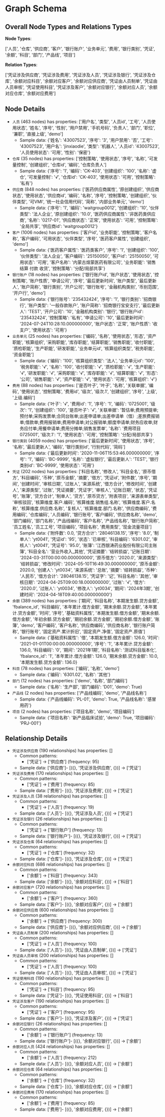 # Graph Schema
## Overall Node Types and Relations Types
**Node Types**:

['人员', '仓库', '供应商', '客户', '银行账户', '业务单元', '费用', '银行类别', '凭证', '余额', '科目', '部门', '产品线', '项目']

**Relation Types**:

['凭证涉及供应商', '凭证涉及费用', '凭证涉及人员', '凭证涉及银行', '凭证涉及仓库', '余额对应科目', '余额对应客户', '余额对应供应商', '凭证由人员制单', '凭证由人员审核', '凭证使用科目', '凭证涉及客户', '余额对应银行', '余额对应人员', '余额对应仓库', '余额对应费用']

## Node Details
- `人员` (463 nodes) has properties: ['用户名', '类型', '人员id', '工号', '人员使用状态', '姓名', '序号', '性别', '用户禁用', '手机号码', '负责人', '部门', '职位', '兼职', '直接上级', 'demo']
  - Sample data: {'姓名': '43007523', '序号': '3', '用户禁用': '否', '工号': '43007523', '用户名': 'jinxiaodie', '类型': '机器人', '人员id': '43007523', '人员使用状态': '可用', '性别': '保密'}
- `仓库` (35 nodes) has properties: ['控制策略', '使用状态', '序号', '名称', '可发量控制', '创建组织', '仓库id', '编码', '仓库负责人']
  - Sample data: {'序号': '1', '编码': 'CK-403', '创建组织': '100', '名称': '虚仓', '可发量控制': '√', '仓库id': 'CK-403', '使用状态': '可用', '控制策略': '私有'}
- `供应商` (848 nodes) has properties: ['医药供应商属性', '原创建组织', '供应商状态', '使用状态', '供应商id', '编码', '名称', '序号', '控制策略', '创建组织', '伙伴类型', '可VMI', '统一社会信用代码', '简称', '内部业务单元', 'demo']
  - Sample data: {'序号': '1', '编码': 'waitgroup0012', '创建组织': '10', '伙伴类型': '法人企业', '原创建组织': '10.0', '医药供应商属性': '非医药类供应商', '名称': '0217-01', '供应商状态': '正常', '使用状态': '可用', '控制策略': '全局共享', '供应商id': 'waitgroup0012'}
- `客户` (1006 nodes) has properties: ['客户id', '业务职能', '控制策略', '客户名称', '客户编码', '可用状态', '伙伴类型', '序号', '医药客户属性', '创建组织', 'demo']
  - Sample data: {'医药客户属性': '医药类客户', '序号': '1', '创建组织': '100', '伙伴类型': '法人企业', '客户编码': '25150050', '客户id': '25150050', '可用状态': '可用', '客户名称': '内蒙古煊蒙医药有限公司', '业务职能': '销售 结算 付款 收货', '控制策略': '分配/局部共享'}
- `银行账户` (18 nodes) has properties: ['银行账户id', '账户状态', '使用状态', '控制策略', '账户性质', '申请公司', '序号', '最后更新时间', '账户类型', '最后更新人', '账户简称', '银行类别', '开户公司', '银行账号', '金融机构类别', '币别范围', '开户行', 'demo']
  - Sample data: {'银行账号': '235432424', '序号': '1', '银行类别': '招商银行', '账户类型': '一般存款账户', '账户简称': '招商银行宝安支行', '最后更新人': 'TEST', '开户公司': '10', '金融机构类别': '银行', '银行账户id': '235432424', '控制策略': '私有', '申请公司': '10', '最后更新时间': '2024-07-24T10:28:10.000000000', '账户状态': '正常', '账户性质': '收支户', '使用状态': '可用'}
- `业务单元` (25 nodes) has properties: ['编码', '名称', '使用状态', '形态', '资产职能', '核算组织', '采购职能', '库存职能', '结算职能', '销售职能', '收付职能', '质检职能', '生产职能', '研发职能', '业务单元id', '核算组织类型', '税务职能', '资金职能']
  - Sample data: {'编码': '100', '核算组织类型': '法人', '业务单元id': '100', '税务职能': '√', '名称': '100', '收付职能': '√', '质检职能': '√', '生产职能': '√', '研发职能': '√', '采购职能': '√', '库存职能': '√', '结算职能': '√', '形态': '公司', '销售职能': '√', '资产职能': '√', '使用状态': '可用', '核算组织': '√'}
- `费用` (88 nodes) has properties: ['是否叶子', '叶子', '名称', '关联单据', '编码', '使用状态', '控制策略', '费用id', '级次', '级次.1', '创建组织', '序号', '上级', '上级.编码']
  - Sample data: {'叶子': '√', '费用id': '1', '序号': '1', '编码': '0725001', '级次': '1', '创建组织': '100', '是否叶子': '√', '关联单据': '暂估单;费用预提单;预付单;采购发票单;合同台账单;出差申请单;出差申请单（借）;差旅费报销单;借款单;费用报销单;费用申请单;对公报销单;额度申请单;财务应收单;财务应付单;用餐申请单;费用分摊单;销售发票单', '名称': '费用项目0725001', '级次.1': '1', '使用状态': '可用', '控制策略': '分配/局部共享'}
- `银行类别` (4059 nodes) has properties: ['最后更新时间', '使用状态', '序号', '名称', '最后更新人', '编码', '银行类别id', '行别代码', '简码']
  - Sample data: {'最后更新时间': '2020-11-06T15:53:46.000000000', '序号': '1', '编码': 'BC-9999', '名称': '虚拟银行', '最后更新人': 'TEST', '银行类别id': 'BC-9999', '使用状态': '可用'}
- `凭证` (202 nodes) has properties: ['科目名称', '修改人', '科目全名', '原币借方', '科目编码', '币种', '原币金额', '摘要', '借方', '凭证id', '附件数', '序号', '期间', '创建时间', '审核日期', '过账人', '来源系统', '借方合计', '修改时间', '创建人', '来源类型', '过账', '凭证摘要', '凭证字', '审核人', '记账日期', '状态', '凭证号', '账簿', '贷方合计', '制单人', '贷方', '原币贷方', '附表项目', '来源表单类型', '审核驳回', '核算维度.客户.编码', '核算维度.销售组.名称', '核算维度.客户.名称', '核算维度.供应商.名称', '复核人', '核算维度.部门.名称', '供应商编码', '费用编码', '仓库编码', '人员编码', '银行账号', '客户编码', '供应商名称', 'demo', '部门编码', '部门名称', '产品线编码', '客户名称', '产品线名称', '银行账户简称', '员工姓名', '员工工号', '项目编码', '项目名称', '费用类型', '现金流量项目']
  - Sample data: {'附件数': 0.0, '贷方合计': '28046138.15', '序号': '8.0', '制单人': 'yt0041', '凭证id': '95', '状态': '已审核', '科目编码': '6301.02', '审核人': 'yt0041', '凭证号': '95.0', '账簿': '江西银涛药业股份有限公司主账簿', '科目全名': '营业外收入_其他', '凭证摘要': '结转损益', '记账日期': '2024-03-31T00:00:00.000000000', '原币借方': '2020.0', '来源类型': '结转损益', '修改时间': '2024-05-10T16:49:30.000000000', '原币金额': 2020.0, '创建人': 'yt0034', '来源系统': '总账', '摘要': '结转损益', '币种': '人民币', '借方合计': '28046138.15', '凭证字': '记', '科目名称': '其他', '审核日期': '2024-04-25T09:00:18.000000000', '过账': '√', '借方': '2020.0', '过账人': 'yt0034', '修改人': 'yt0034', '期间': '2024年3期', '创建时间': '2024-04-18T09:40:00.000000000'}
- `余额` (389 nodes) has properties: ['期间', '科目名称', '本期发生额.贷方金额', 'fbalance_id', '科目编码', '本年累计.借方金额', '期末余额.贷方金额', '本年累计.贷方金额', '时间', '序号', '基础资料属性', '本期发生额.借方金额', '期末余额.借方金额', '年初余额.贷方金额', '期初余额.贷方金额', '期初余额.借方金额', '账簿', 'demo', '客户编码', '客户名称', '供应商编码', '供应商名称', '银行账户简称', '银行账号', '固定资产.累计折旧', '固定资产.净值', '固定资产.原值']
  - Sample data: {'基础资料属性': '借', '本期发生额.借方金额': 126.0, '时间': '2021-01-01T00:00:00.000000000', '序号': '1', '本年累计.贷方金额': 136.0, '科目编码': '0', '期间': '2021年1期', '科目名称': '测试科目版本化', 'fbalance_id': '1', '本年累计.借方金额': 126.0, '期末余额.贷方金额': 10.0, '本期发生额.贷方金额': 136.0}
- `科目` (78 nodes) has properties: ['编码', '名称', 'demo']
  - Sample data: {'编码': '6301.02', '名称': '其他'}
- `部门` (12 nodes) has properties: ['demo', '名称', '部门编码']
  - Sample data: {'名称': '生产部', '部门编码': 'D01', 'demo': True}
- `产品线` (2 nodes) has properties: ['产品线编码', 'demo', '产品线名称']
  - Sample data: {'产品线编码': 'PL-01', 'demo': True, '产品线名称': '感冒用药'}
- `项目` (2 nodes) has properties: ['项目名称', 'demo', '项目编码']
  - Sample data: {'项目名称': '新产品临床试验', 'demo': True, '项目编码': 'PRJ-001'}

## Relationship Details
- `凭证涉及供应商` (190 relationships) has properties: []
  - Common patterns:
    - ['凭证'] -> ['供应商'] (frequency: 95)
  - Sample data: ['供应商']- [({}, '凭证涉及供应商', {})] -> ['凭证']
- `凭证涉及费用` (170 relationships) has properties: []
  - Common patterns:
    - ['凭证'] -> ['费用'] (frequency: 85)
  - Sample data: ['费用']- [({}, '凭证涉及费用', {})] -> ['凭证']
- `凭证涉及人员` (38 relationships) has properties: []
  - Common patterns:
    - ['凭证'] -> ['人员'] (frequency: 19)
  - Sample data: ['人员']- [({}, '凭证涉及人员', {})] -> ['凭证']
- `凭证涉及银行` (26 relationships) has properties: []
  - Common patterns:
    - ['凭证'] -> ['银行账户'] (frequency: 13)
  - Sample data: ['银行账户']- [({}, '凭证涉及银行', {})] -> ['凭证']
- `凭证涉及仓库` (64 relationships) has properties: []
  - Common patterns:
    - ['凭证'] -> ['仓库'] (frequency: 32)
  - Sample data: ['仓库']- [({}, '凭证涉及仓库', {})] -> ['凭证']
- `余额对应科目` (686 relationships) has properties: []
  - Common patterns:
    - ['余额'] -> ['科目'] (frequency: 343)
  - Sample data: ['余额']- [({}, '余额对应科目', {})] -> ['科目']
- `余额对应客户` (720 relationships) has properties: []
  - Common patterns:
    - ['余额'] -> ['客户'] (frequency: 360)
  - Sample data: ['客户']- [({}, '余额对应客户', {})] -> ['余额']
- `余额对应供应商` (600 relationships) has properties: []
  - Common patterns:
    - ['余额'] -> ['供应商'] (frequency: 300)
  - Sample data: ['供应商']- [({}, '余额对应供应商', {})] -> ['余额']
- `凭证由人员制单` (200 relationships) has properties: []
  - Common patterns:
    - ['凭证'] -> ['人员'] (frequency: 100)
  - Sample data: ['人员']- [({}, '凭证由人员制单', {})] -> ['凭证']
- `凭证由人员审核` (200 relationships) has properties: []
  - Common patterns:
    - ['凭证'] -> ['人员'] (frequency: 100)
  - Sample data: ['人员']- [({}, '凭证由人员审核', {})] -> ['凭证']
- `凭证使用科目` (190 relationships) has properties: []
  - Common patterns:
    - ['凭证'] -> ['科目'] (frequency: 95)
  - Sample data: ['凭证']- [({}, '凭证使用科目', {})] -> ['科目']
- `凭证涉及客户` (190 relationships) has properties: []
  - Common patterns:
    - ['凭证'] -> ['客户'] (frequency: 95)
  - Sample data: ['客户']- [({}, '凭证涉及客户', {})] -> ['凭证']
- `余额对应银行` (26 relationships) has properties: []
  - Common patterns:
    - ['余额'] -> ['银行账户'] (frequency: 13)
  - Sample data: ['银行账户']- [({}, '余额对应银行', {})] -> ['余额']
- `余额对应人员` (424 relationships) has properties: []
  - Common patterns:
    - ['余额'] -> ['人员'] (frequency: 212)
  - Sample data: ['人员']- [({}, '余额对应人员', {})] -> ['余额']
- `余额对应仓库` (64 relationships) has properties: []
  - Common patterns:
    - ['余额'] -> ['仓库'] (frequency: 32)
  - Sample data: ['仓库']- [({}, '余额对应仓库', {})] -> ['余额']
- `余额对应费用` (170 relationships) has properties: []
  - Common patterns:
    - ['余额'] -> ['费用'] (frequency: 85)
  - Sample data: ['费用']- [({}, '余额对应费用', {})] -> ['余额']
